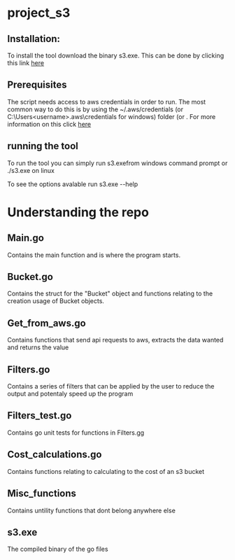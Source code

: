 # project_s3

## Installation:

To install the tool download the binary s3.exe. This can be done by clicking this link [here](https://raw.githubusercontent.com/BenM96/project_s3/master/s3.exe)

## Prerequisites 

The script needs access to aws credentials in order to run. The most common way to do this is by using the ~/.aws/credentials (or C:\Users\<username>\.aws\credentials for windows) folder (or . For more information on this click [here](https://docs.aws.amazon.com/cli/latest/userguide/cli-configure-files.html)

## running the tool

To run the tool you can simply run s3.exefrom windows command prompt or ./s3.exe on linux

To see the options avalable run s3.exe --help

# Understanding the repo

## Main.go

Contains the main function and is where the program starts.

## Bucket.go

Contains the struct for the "Bucket" object and functions relating to the creation usage of Bucket objects.

## Get_from_aws.go

Contains functions that send api requests to aws, extracts the data wanted and returns the value

## Filters.go

Contains a series of filters that can be applied by the user to reduce the output and potentaly speed up the program

## Filters_test.go

Contains go unit tests for functions in Filters.gg

## Cost_calculations.go

Contains functions relating to calculating to the cost of an s3 bucket

## Misc_functions

Contains untility functions that dont belong anywhere else

## s3.exe

The compiled binary of the go files

